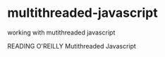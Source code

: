 # multithreaded-javascript
working with mutithreaded javascript

READING O'REILLY Mutithreaded Javascript
